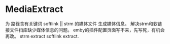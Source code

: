 # MediaExtract
为 路径含有关键词 softlink || strm 的媒体文件 生成媒体信息。 解决strm和软链接文件扫库缺少媒体信息的问题。
emby的插件配置页面写不来，先写死，有机会再改。
strm extract softlink extract.
